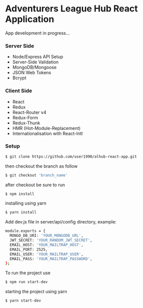 # Adventurers League Hub React Application

App development in progress...

### Server Side

* Node/Express API Setup
* Server-Side Validation
* MongoDB/Mongoose
* JSON Web Tokens
* Bcrypt

### Client Side

* React
* Redux
* React-Router v4
* Redux-Form
* Redux-Thunk
* HMR (Hot-Module-Replacement)
* Internationalisation with React-Intl

### Setup

```bash
$ git clone https://github.com/user1990/alhub-react-app.git
```

then checkout the branch as follow

```bash
$ git checkout 'branch_name'
```

after checkout be sure to run

```bash
$ npm install
```

installing using yarn

```bash
$ yarn install
```

Add dev.js file in server/api/config directory, example:

```bash
module.exports = {
  MONGO_DB_URI: 'YOUR_MONGODB_URL',
  JWT_SECRET: 'YOUR_RANDOM_JWT_SECRET',
  EMAIL_HOST: 'YOUR_MAILTRAP_HOST',
  EMAIL_PORT: 2525,
  EMAIL_USER: 'YOUR_MAILTRAP_USER',
  EMAIL_PASS: 'YOUR_MAILTRAP_PASSWORD',
};
```

To run the project use

```bash
$ npm run start-dev
```

starting the project using yarn

```bash
$ yarn start-dev
```
